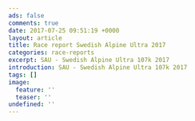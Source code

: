 ```yaml
---
ads: false
comments: true
date: 2017-07-25 09:51:19 +0000
layout: article
title: Race report Swedish Alpine Ultra 2017
categories: race-reports
excerpt: SAU - Swedish Alpine Ultra 107k 2017
introduction: SAU - Swedish Alpine Ultra 107k 2017
tags: []
image:
  feature: ''
  teaser: ''
undefined: ''
---
```




